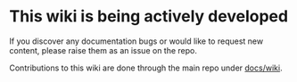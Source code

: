 # This wiki is being actively developed

If you discover any documentation bugs or would like to request new content, please raise them as an issue on the repo.

Contributions to this wiki are done through the main repo under [docs/wiki](https://github.com/Azure/ALZ-Bicep/tree/main/docs/wiki).
